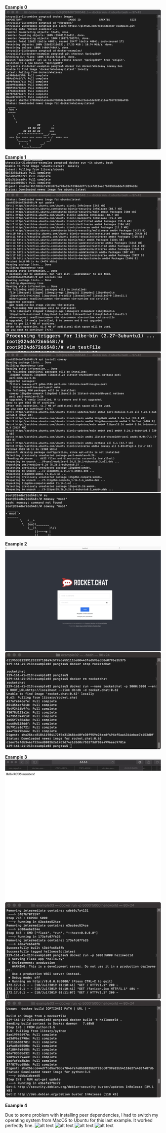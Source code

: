 **Example 0**
![alt text](https://raw.githubusercontent.com/pangtsu/oss-repo-template/master/labs/s1.jpg)

**Example 1**
![alt text](https://raw.githubusercontent.com/pangtsu/oss-repo-template/master/labs/s2.jpg)
![alt text](https://raw.githubusercontent.com/pangtsu/oss-repo-template/master/labs/s3.jpg)
![alt text](https://raw.githubusercontent.com/pangtsu/oss-repo-template/master/labs/s4.jpg)
![alt text](https://raw.githubusercontent.com/pangtsu/oss-repo-template/master/labs/s5.jpg)
![alt text](https://raw.githubusercontent.com/pangtsu/oss-repo-template/master/labs/s6.jpg)

**Example 2**
![alt text](https://raw.githubusercontent.com/pangtsu/oss-repo-template/master/labs/s7.jpg)
![alt text](https://raw.githubusercontent.com/pangtsu/oss-repo-template/master/labs/s8.jpg)

**Example 3**
![alt text](https://raw.githubusercontent.com/pangtsu/oss-repo-template/master/labs/s9.jpg)
![alt text](https://raw.githubusercontent.com/pangtsu/oss-repo-template/master/labs/s10.jpg)
![alt text](https://raw.githubusercontent.com/pangtsu/oss-repo-template/master/labs/s11.jpg)

**Example 4**

Due to some problem with installing peer dependencies, I had to switch my operating system from MacOS to Ubuntu for this last example. It worked perfectly fine.
![alt text](https://raw.githubusercontent.com/pangtsu/oss-repo-template/master/step1.jpg)
![alt text](https://raw.githubusercontent.com/pangtsu/oss-repo-template/master/step22.jpg)
![alt text](https://raw.githubusercontent.com/pangtsu/oss-repo-template/master/step3.jpg)
![alt text](https://raw.githubusercontent.com/pangtsu/oss-repo-template/master/step4.jpg)
